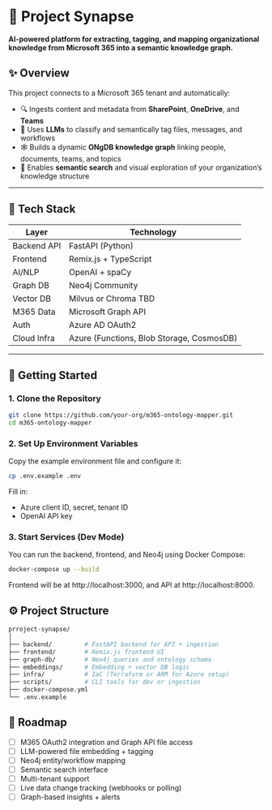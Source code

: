 # 🧠 Project Synapse

**AI-powered platform for extracting, tagging, and mapping organizational knowledge from Microsoft 365 into a semantic knowledge graph.**

## ✨ Overview

This project connects to a Microsoft 365 tenant and automatically:

- 🔍 Ingests content and metadata from **SharePoint**, **OneDrive**, and **Teams**
- 🧠 Uses **LLMs** to classify and semantically tag files, messages, and workflows
- 🕸️ Builds a dynamic **ONgDB knowledge graph** linking people, documents, teams, and topics
- 💬 Enables **semantic search** and visual exploration of your organization’s knowledge structure

---

## 🧱 Tech Stack

| Layer        | Technology |
|--------------|------------|
| Backend API  | FastAPI (Python) |
| Frontend     | Remix.js + TypeScript |
| AI/NLP       | OpenAI + spaCy |
| Graph DB     | Neo4j Community |
| Vector DB    | Milvus or Chroma TBD |
| M365 Data    | Microsoft Graph API |
| Auth         | Azure AD OAuth2 |
| Cloud Infra  | Azure (Functions, Blob Storage, CosmosDB) |

---

## 🚀 Getting Started

### 1. Clone the Repository

```bash
git clone https://github.com/your-org/m365-ontology-mapper.git
cd m365-ontology-mapper
```

### 2. Set Up Environment Variables
Copy the example environment file and configure it:

```bash
cp .env.example .env
```
Fill in:

- Azure client ID, secret, tenant ID
- OpenAI API key

### 3. Start Services (Dev Mode)
You can run the backend, frontend, and Neo4j using Docker Compose:

```bash
docker-compose up --build
```
Frontend will be at http://localhost:3000, and API at http://localhost:8000.

## ⚙️ Project Structure
```graphql
prroject-synapse/
│
├── backend/         # FastAPI backend for API + ingestion
├── frontend/        # Remix.js frontend UI
├── graph-db/        # Neo4j queries and ontology schema
├── embeddings/      # Embedding + vector DB logic
├── infra/           # IaC (Terraform or ARM for Azure setup)
├── scripts/         # CLI tools for dev or ingestion
├── docker-compose.yml
└── .env.example
```
## 🧭 Roadmap
- [ ] M365 OAuth2 integration and Graph API file access
- [ ] LLM-powered file embedding + tagging
- [ ] Neo4j entity/workflow mapping
- [ ] Semantic search interface
- [ ] Multi-tenant support
- [ ] Live data change tracking (webhooks or polling)
- [ ] Graph-based insights + alerts
